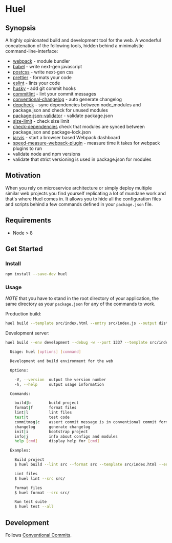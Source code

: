 # Huel

## Synopsis

A highly opinionated build and development tool for the web. A wonderful concatenation
of the following tools, hidden behind a minimalistic command-line-interface:

* [webpack](https://github.com/webpack) - module bundler
* [babel](https://github.com/babel/babel) - write next-gen javascript
* [postcss](https://github.com/postcss/postcss) - write next-gen css
* [prettier](https://github.com/prettier/prettier) - formats your code
* [eslint](https://github.com/eslint/eslint) - lints your code
* [husky](https://github.com/typicode/husky) - add git commit hooks
* [commitlint](https://github.com/marionebl/commitlint) - lint your commit messages
* [conventional-changelog](https://github.com/conventional-changelog/conventional-changelog) - auto generate changelog
* [depcheck](https://github.com/depcheck/depcheck) - sync dependencies between node_modules and package.json and check for unused modules
* [package-json-validator](https://github.com/gorillamania/package.json-validator) - validate package.json
* [size-limit](https://github.com/ai/size-limit) - check size limit
* [check-dependencies](https://github.com/mgol/check-dependencies) check that modules are synced between package.json and package-lock.json
* [jarvis](https://github.com/zouhir/jarvis) - start a browser based Webpack dashboard
* [speed-measure-webpack-plugin](speed-measure-webpack-plugin) - measure time it takes for webpack plugins to run
* validate node and npm versions
* validate that strict versioning is used in package.json for modules

## Motivation

When you rely on microservice architecture or simply deploy multiple similar web projects you find yourself replicating a lot of mundane work and that's where Huel comes in. It allows you to hide all the configuration files and scripts behind a few commands defined in your `package.json` file.

## Requirements

* Node > 8

## Get Started

### Install

```sh
npm install --save-dev huel
```

### Usage

*NOTE* that you have to stand in the root directory of your application, the same directory as your `package.json` for any of the commands to work.

Production build:

```bash
huel build --template src/index.html --entry src/index.js --output dist/
```

Development server:
```bash
huel build --env development --debug -w --port 1337 --template src/index.html --entry src/index.js --output dist/
```

```bash
  Usage: huel [options] [command]

  Development and build environment for the web

  Options:

    -V, --version  output the version number
    -h, --help     output usage information

  Commands:

    build|b        build project
    format|f       format files
    lint|l         lint files
    test|t         test code
    commitmsg|c    assert commit message is in conventional commit form
    changelog      generate changelog
    init|i         bootstrap project
    info|j         info about configs and modules
    help [cmd]     display help for [cmd]

  Examples:

    Build project
    $ huel build --lint src --format src --template src/index.html --entry src/index.js --output dist/

    Lint files
    $ huel lint --src src/

    Format files
    $ huel format --src src/

    Run test suite
    $ huel test --all
```

## Development

Follows [Conventional Commits](https://conventionalcommits.org/).
